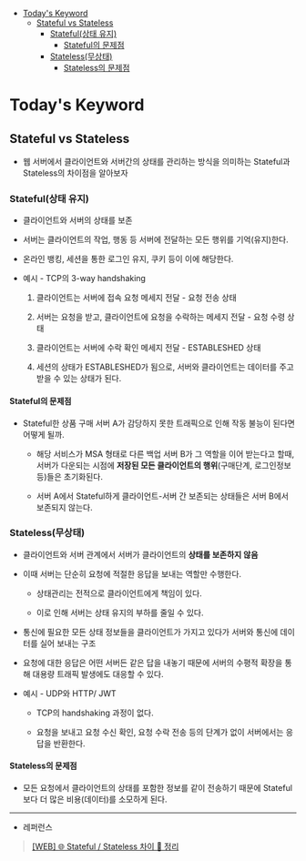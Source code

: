 - [Today's Keyword](#todays-keyword)
  - [Stateful vs Stateless](#stateful-vs-stateless)
    - [Stateful(상태 유지)](#stateful상태-유지)
      - [Stateful의 문제점](#stateful의-문제점)
    - [Stateless(무상태)](#stateless무상태)
      - [Stateless의 문제점](#stateless의-문제점)


# Today's Keyword

## Stateful vs Stateless

- 웹 서버에서 클라이언트와 서버간의 상태를 관리하는 방식을 의미하는 Stateful과 Stateless의 차이점을 알아보자

### Stateful(상태 유지)

- 클라이언트와 서버의 상태를 보존

- 서버는 클라이언트의 작업, 행동 등 서버에 전달하는 모든 행위를 기억(유지)한다.

- 온라인 뱅킹, 세션을 통한 로그인 유지, 쿠키 등이 이에 해당한다.

- 예시 - TCP의 3-way handshaking
  
  1. 클라이언트는 서버에 접속 요청 메세지 전달 - 요청 전송 상태
  
  2. 서버는 요청을 받고, 클라이언트에 요청을 수락하는 메세지 전달 - 요청 수령 상태
  
  3. 클라이언트는 서버에 수락 확인 메세지 전달 - ESTABLESHED 상태
  
  4. 세션의 상태가 ESTABLESHED가 됨으로, 서버와 클라이언트는 데이터를 주고 받을 수 있는 상태가 된다.

#### Stateful의 문제점

- Stateful한 상품 구매 서버 A가 감당하지 못한 트래픽으로 인해 작동 불능이 된다면 어떻게 될까.
  
  - 해당 서비스가 MSA 형태로 다른 백업 서버 B가 그 역할을 이어 받는다고 할때, 서버가 다운되는 시점에 **저장된 모든 클라이언트의 행위**(구매단계, 로그인정보 등)들은 초기화된다.
  
  - 서버 A에서 Stateful하게 클라이언트-서버 간 보존되는 상태들은 서버 B에서 보존되지 않는다.

### Stateless(무상태)

- 클라이언트와 서버 관계에서 서버가 클라이언트의 **상태를 보존하지 않음**

- 이때 서버는 단순히 요청에 적절한 응답을 보내는 역할만 수행한다.
  
  - 상태관리는 전적으로 클라이언트에게 책임이 있다.
  
  - 이로 인해 서버는 상태 유지의 부하를 줄일 수 있다.

- 통신에 필요한 모든 상태 정보들을 클라이언트가 가지고 있다가 서버와 통신에 데이터를 실어 보내는 구조

- 요청에 대한 응답은 어떤 서버든 같은 답을 내놓기 때문에 서버의 수평적 확장을 통해 대용량 트래픽 발생에도 대응할 수 있다.

- 예시 - UDP와 HTTP/ JWT
  
  - TCP의 handshaking 과정이 없다.
  
  - 요청을 보내고 요청 수신 확인, 요청 수락 전송 등의 단계가 없이 서버에서는 응답을 반환한다.

#### Stateless의 문제점

- 모든 요청에서 클라이언트의 상태를 포함한 정보를 같이 전송하기 때문에 Stateful보다 더 많은 비용(데이터)를 소모하게 된다.

---

- 레퍼런스

> [[WEB] 🌐 Stateful / Stateless 차이 💯 정리](https://inpa.tistory.com/entry/WEB-%F0%9F%93%9A-Stateful-Stateless-%EC%A0%95%EB%A6%AC)
